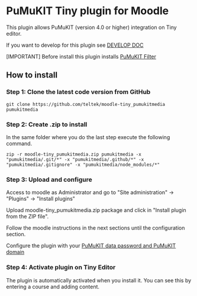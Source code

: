 PuMuKIT Tiny plugin for Moodle
==============================

This plugin allows PuMuKIT (version 4.0 or higher) integration on Tiny editor.

If you want to develop for this plugin see [DEVELOP DOC](https://github.com/teltek/moodle-tiny_pumukitmedia/blob/master/DEVELOPER.md) 

[IMPORTANT] Before install this plugin installs [PuMuKIT Filter](https://github.com/teltek/moodle-filter_pumukitmedia/)

## How to install

### Step 1: Clone the latest code version from GitHub
```
git clone https://github.com/teltek/moodle-tiny_pumukitmedia pumukitmedia
```

### Step 2: Create .zip to install

In the same folder where you do the last step execute the following command.
```
zip -r moodle-tiny_pumukitmedia.zip pumukitmedia -x "pumukitmedia/.git/*" -x "pumukitmedia/.github/*" -x "pumukitmedia/.gitignore" -x "pumukitmedia/node_modules/*"
```

### Step 3: Upload and configure

Access to moodle as Administrator and go to "Site administration" -> "Plugins" -> "Install plugins"

Upload moodle-tiny_pumukitmedia.zip package and click in "Install plugin from the ZIP file".

Follow the moodle instructions in the next sections until the configuration section.

Configure the plugin with your [PuMuKIT data password and PuMuKIT domain](https://github.com/teltek/PumukitLmsBundle/blob/master/Resources/doc/Configuration.md)


### Step 4: Activate plugin on Tiny Editor

The plugin is automatically activated when you install it. You can see this by entering a course and adding content.
